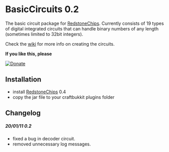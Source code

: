 BasicCircuits 0.2
==================

The basic circuit package for [RedstoneChips](http://github.com/eisental/RedstoneChips). 
Currently consists of 19 types of digital integrated circuits that can handle binary numbers of any length (sometimes limited to 32bit integers). 

Check the [wiki](https://github.com/eisental/BasicCircuits/wiki/BasicCircuits-) for more info on creating the circuits.

__If you like this, please__

[![Donate](/eisental/RedstoneChips/raw/master/images/btn_donate_LG.gif")](http://sites.google.com/site/eisental/home/donate)

Installation
-------------
   * install [RedstoneChips](http://github.com/eisental/RedstoneChips) 0.4
   * copy the jar file to your craftbukkit plugins folder

Changelog
---------

##### 20/01/11 0.2
* fixed a bug in decoder circuit.
* removed unnecessary log messages.

